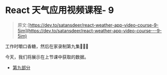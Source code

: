 # React 天气应用视频课程- 9

> 原文:[https://dev.to/satansdeer/react-weather-app-video-course-9-5im](https://dev.to/satansdeer/react-weather-app-video-course---9-5im)

工作时嚼口香糖，然后在家录制第九集💪💪💪

今天，我们将展示在上节课中获取的数据。

*   [第九部分](https://youtu.be/SubZAme1iRQ)